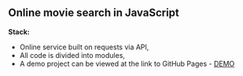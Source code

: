## **Online movie search in JavaScript**


**Stack:**

- Online service built on requests via API,
- All code is divided into modules,
- A demo project can be viewed at the link to GitHub Pages - [DEMO](https://radugadj.github.io/Cinema-Project-for-JavaScript/)
